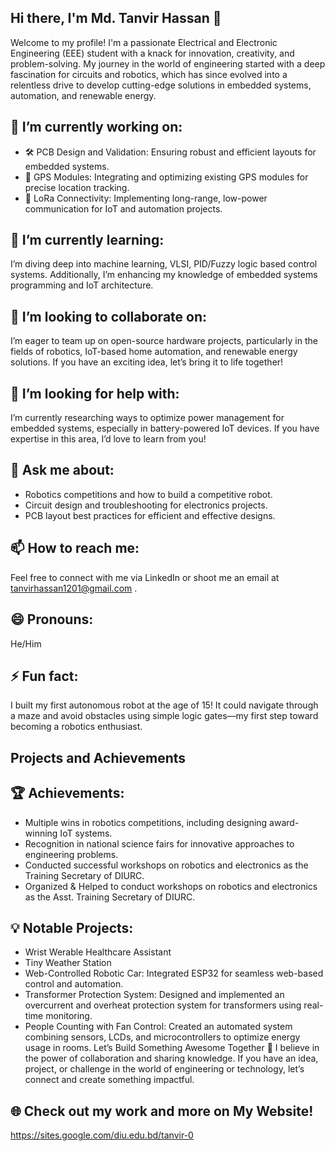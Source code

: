 ## Hi there, I'm Md. Tanvir Hassan 👋
Welcome to my profile! I'm a passionate Electrical and Electronic Engineering (EEE) student with a knack for innovation, creativity, and problem-solving. My journey in the world of engineering started with a deep fascination for circuits and robotics, which has since evolved into a relentless drive to develop cutting-edge solutions in embedded systems, automation, and renewable energy.


## 🔭 I’m currently working on:
* 🛠️ PCB Design and Validation: Ensuring robust and efficient layouts for embedded systems.
* 📡 GPS Modules: Integrating and optimizing existing GPS modules for precise location tracking.
* 📶 LoRa Connectivity: Implementing long-range, low-power communication for IoT and automation projects.

## 🌱 I’m currently learning:
I’m diving deep into machine learning, VLSI, PID/Fuzzy logic based control systems. Additionally, I’m enhancing my knowledge of embedded systems programming and IoT architecture.

## 👯 I’m looking to collaborate on:
I’m eager to team up on open-source hardware projects, particularly in the fields of robotics, IoT-based home automation, and renewable energy solutions. If you have an exciting idea, let’s bring it to life together!

## 🤔 I’m looking for help with:
I’m currently researching ways to optimize power management for embedded systems, especially in battery-powered IoT devices. If you have expertise in this area, I’d love to learn from you!

## 💬 Ask me about:

* Robotics competitions and how to build a competitive robot.
* Circuit design and troubleshooting for electronics projects.
* PCB layout best practices for efficient and effective designs.
## 📫 How to reach me:
Feel free to connect with me via LinkedIn or shoot me an email at tanvirhassan1201@gmail.com .

## 😄 Pronouns: 
He/Him

## ⚡ Fun fact:
I built my first autonomous robot at the age of 15! It could navigate through a maze and avoid obstacles using simple logic gates—my first step toward becoming a robotics enthusiast.

## Projects and Achievements
## 🏆 Achievements:

* Multiple wins in robotics competitions, including designing award-winning IoT systems.
* Recognition in national science fairs for innovative approaches to engineering problems.
* Conducted successful workshops on robotics and electronics as the Training Secretary of DIURC.
* Organized & Helped to conduct workshops on robotics and electronics as the Asst. Training Secretary of DIURC.
## 💡 Notable Projects:
* Wrist Werable Healthcare Assistant
* Tiny Weather Station
* Web-Controlled Robotic Car: Integrated ESP32 for seamless web-based control and automation.
* Transformer Protection System: Designed and implemented an overcurrent and overheat protection system for transformers using real-time monitoring.
* People Counting with Fan Control: Created an automated system combining sensors, LCDs, and microcontrollers to optimize energy usage in rooms.
Let’s Build Something Awesome Together 🚀
I believe in the power of collaboration and sharing knowledge. If you have an idea, project, or challenge in the world of engineering or technology, let’s connect and create something impactful.

## 🌐 Check out my work and more on My Website!
https://sites.google.com/diu.edu.bd/tanvir-0




